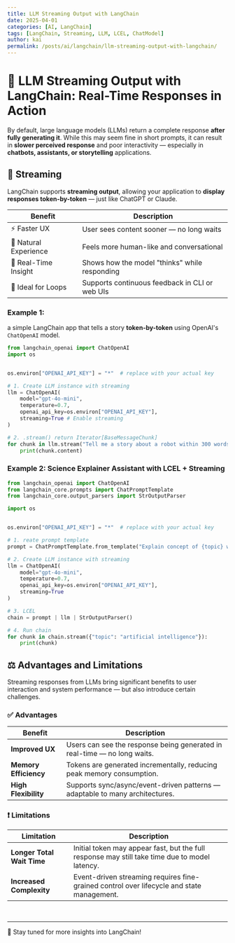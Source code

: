 ```yaml
---
title: LLM Streaming Output with LangChain
date: 2025-04-01
categories: [AI, LangChain]
tags: [LangChain, Streaming, LLM, LCEL, ChatModel]
author: kai
permalink: /posts/ai/langchain/llm-streaming-output-with-langchain/
---
```


# 🚀 LLM Streaming Output with LangChain: Real-Time Responses in Action
By default, large language models (LLMs) return a complete response **after fully generating it**. While this may seem fine in short prompts, it can result in **slower perceived response** and poor interactivity — especially in **chatbots, assistants, or storytelling** applications.


## 🌊 Streaming

LangChain supports **streaming output**, allowing your application to **display responses token-by-token** — just like ChatGPT or Claude.

| Benefit                | Description                                     |
|------------------------|-------------------------------------------------|
| ⚡ Faster UX            | User sees content sooner — no long waits        |
| 💬 Natural Experience   | Feels more human-like and conversational        |
| 🧠 Real-Time Insight     | Shows how the model "thinks" while responding   |
| 🔄 Ideal for Loops      | Supports continuous feedback in CLI or web UIs  |


### Example 1: 
a simple LangChain app that tells a story **token-by-token** using OpenAI's `ChatOpenAI` model.

```python
from langchain_openai import ChatOpenAI  
import os


os.environ["OPENAI_API_KEY"] = "*"  # replace with your actual key

# 1. Create LLM instance with streaming
llm = ChatOpenAI(
    model="gpt-4o-mini",
    temperature=0.7,
    openai_api_key=os.environ["OPENAI_API_KEY"],
    streaming=True # Enable streaming
)

# 2. .stream() return Iterator[BaseMessageChunk]
for chunk in llm.stream("Tell me a story about a robot within 300 words"): 
    print(chunk.content)
```

### Example 2: Science Explainer Assistant with LCEL + Streaming

```python
from langchain_openai import ChatOpenAI  
from langchain_core.prompts import ChatPromptTemplate
from langchain_core.output_parsers import StrOutputParser

import os


os.environ["OPENAI_API_KEY"] = "*"  # replace with your actual key

# 1. reate prompt template
prompt = ChatPromptTemplate.from_template("Explain concept of {topic} with 200 words")

# 2. Create LLM instance with streaming
llm = ChatOpenAI(
    model="gpt-4o-mini",
    temperature=0.7,
    openai_api_key=os.environ["OPENAI_API_KEY"],
    streaming=True
)

# 3. LCEL
chain = prompt | llm | StrOutputParser()

# 4. Run chain
for chunk in chain.stream({"topic": "artificial intelligence"}):
    print(chunk)
```


##  ⚖️ Advantages and Limitations
Streaming responses from LLMs bring significant benefits to user interaction and system performance — but also introduce certain challenges.

### ✅ Advantages

| Benefit                  | Description                                                                 |
|--------------------------|-----------------------------------------------------------------------------|
| **Improved UX**          | Users can see the response being generated in real-time — no long waits.   |
| **Memory Efficiency**    | Tokens are generated incrementally, reducing peak memory consumption.      |
| **High Flexibility**     | Supports sync/async/event-driven patterns — adaptable to many architectures. |


### ❗ Limitations

| Limitation               | Description                                                                 |
|--------------------------|-----------------------------------------------------------------------------|
| **Longer Total Wait Time** | Initial token may appear fast, but the full response may still take time due to model latency. |
| **Increased Complexity** | Event-driven streaming requires fine-grained control over lifecycle and state management. |




<br>



---

🚀 Stay tuned for more insights into LangChain!



